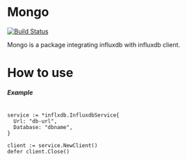 Mongo
====

[![Build Status](https://travis-ci.org/linkernetworks/influxdb.svg?branch=master)](https://travis-ci.org/linkernetworks/influxdb)

Mongo is a package integrating influxdb with influxdb client.

# How to use

##### Example

```

service := *inflxdb.InfluxdbService{
  Url: "db-url",
  Database: "dbname",
}

client := service.NewClient()
defer client.Close()

```
